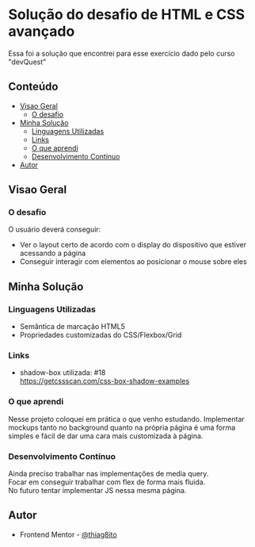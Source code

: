 # Solução do desafio de HTML e CSS avançado

Essa foi a solução que encontrei para esse exercício dado pelo curso "devQuest"

## Conteúdo

  - [Visao Geral](#visao-geral)
    - [O desafio](#o-desafio)
  - [Minha Solução](#minha-solução)
    - [Linguagens Utilizadas](#linguagens-utilizadas)
    - [Links](#links)
    - [O que aprendi](#o-que-aprendi)
    - [Desenvolvimento Contínuo](#desenvolvimento-contínuo)
  - [Autor](#autor)

## Visao Geral

### O desafio

O usuário deverá conseguir:

- Ver o layout certo de acordo com o display do dispositivo que estiver acessando a página
- Conseguir interagir com elementos ao posicionar o mouse sobre eles

## Minha Solução

### Linguagens Utilizadas

- Semântica de marcação HTML5
- Propriedades customizadas do CSS/Flexbox/Grid

### Links

- shadow-box utilizada: #18 <br>
https://getcssscan.com/css-box-shadow-examples

### O que aprendi

Nesse projeto coloquei em prática o que venho estudando. Implementar mockups tanto no background quanto na própria página é uma forma simples e fácil de dar uma cara mais customizada à página.


### Desenvolvimento Contínuo

Ainda preciso trabalhar nas implementações de media query. <br>
Focar em conseguir trabalhar com flex de forma mais fluida. <br>
No futuro tentar implementar JS nessa mesma página.

## Autor

- Frontend Mentor - [@thiag8ito](https://www.frontendmentor.io/profile/thiag8ito)